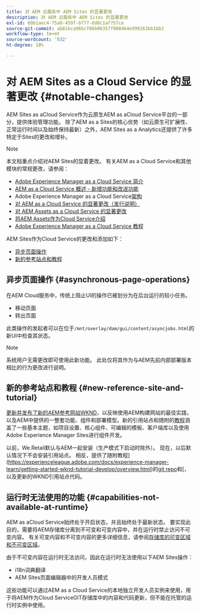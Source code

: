 ```yaml
---
title: 对 AEM 云服务中 AEM Sites 的显著更改
description: 对 AEM 云服务中 AEM Sites 的显著更改
exl-id: 60b1aec4-75a0-459f-bf77-8d8c1af757ce
source-git-commit: ab81bca96bcf06b06357f900464e999163bb1bb2
workflow-type: tm+mt
source-wordcount: '532'
ht-degree: 18%

---
```


# 对 AEM Sites as a Cloud Service 的显著更改 {#notable-changes}

AEM Sites as aCloud Service作为云原生AEM as aCloud Service平台的一部分，提供体验管理功能。 除了AEM as a Sites的核心优势（如云原生可扩展性、正常运行时间以及始终保持最新）之外，AEM Sites as a Analytics还提供了许多特定于Sites的更改和增补。

>[!NOTE]
>本文档重点介绍对AEM Sites的显着更改。 有关AEM as a Cloud Service和其他模块的常规更改，请参阅：
>
>* [Adobe Experience Manager as a Cloud Service 简介](/help/overview/introduction.md)
>* [AEM as a Cloud Service 概述 - 新增功能和改进功能](/help/overview/what-is-new-and-different.md)
>* Adobe Experience Manager as a Cloud Service[架构](/help/overview/architecture.md)
>* [对 AEM as a Cloud Service 的显著更改（发行说明）](/help/release-notes/aem-cloud-changes.md)
>* [对 AEM Assets as a Cloud Service 的显著更改](/help/assets/assets-cloud-changes.md)
>* [将AEM Assets作为Cloud Service介绍](/help/assets/overview.md)
>* [Adobe Experience Manager as a Cloud Service 教程](https://experienceleague.adobe.com/docs/experience-manager-learn/cloud-service/overview.html)


AEM Sites作为Cloud Service的更改和添加如下：

* [异步页面操作](#asynchronous-page-operations)
* [新的参考站点和教程](#new-reference-site-and-tutorial)

## 异步页面操作 {#asynchronous-page-operations}

在AEM Cloud服务中，传统上阻止UI的操作已被划分为在后台运行的较小任务。

* 移动页面
* 转出页面

此类操作的发起者可以在位于`/mnt/overlay/dam/gui/content/asyncjobs.html`的新UI中检查其状态。

>[!NOTE]
>
>系统用户无需更改即可使用此新功能。 此处仅将其作为与AEM先前内部部署版本相比的行为更改进行说明。

## 新的参考站点和教程 {#new-reference-site-and-tutorial}

[更新并发布了新的AEM参考网站WKND](https://wknd.site/)，以反映使用AEM构建网站的最佳实践，以及AEM中提供的一整套功能、组件和部署模型。新的引用站点和随附的[教程](https://experienceleague.adobe.com/docs/experience-manager-learn/getting-started-wknd-tutorial-develop/overview.html)涵盖了一些基本主题，如项目设置、核心组件、可编辑的模板、客户端库以及使用Adobe Experience Manager Sites进行组件开发。

以前，We.Retail默认与AEM一起安装（生产模式下启动时除外）。  现在，以后默认情况下不会安装引用站点。  相反，提供了随附教程](https://experienceleague.adobe.com/docs/experience-manager-learn/getting-started-wknd-tutorial-develop/overview.html)的[git repo](https://github.com/adobe/aem-guides-wknd/)和[，以及更新的WKND引用站点代码。

## 运行时无法使用的功能 {#capabilities-not-available-at-runtime}

AEM as aCloud Service始终处于开启状态，并且始终处于最新状态。 要实现此目的，需要将AEM存储库分离到不可变和可变内容中，并在运行时禁止访问不可变内容。 有关可变内容和不可变内容的更多详细信息，请参阅[存储库的可变区域和不可变区域](/help/implementing/developing/introduction/aem-project-content-package-structure.md#mutable-vs-immutable)。

由于不可变内容在运行时无法访问，因此在运行时无法使用以下AEM Sites操作：

* i18n词典翻译
* AEM Sites页面编辑器中的开发人员模式

这些功能可以通过AEM as a Cloud Service的本地独立开发人员实例来使用，用于将AEM作为Cloud ServiceGIT存储库中的内容和代码更新，但不能在托管的运行时实例中使用。
